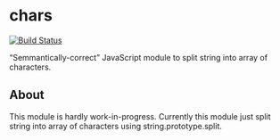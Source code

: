 # chars

[![Build Status](https://travis-ci.org/hakatashi/chars.svg)](https://travis-ci.org/hakatashi/chars)

“Semmantically-correct” JavaScript module to split string into array of characters.

## About

This module is hardly work-in-progress.
Currently this module just split string into array of characters using string.prototype.split.
